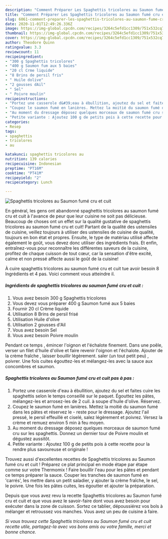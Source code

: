 ```yaml
---
description: "Comment Préparer Les Spaghettis tricolores au Saumon fumé cru et cuit"
title: "Comment Préparer Les Spaghettis tricolores au Saumon fumé cru et cuit"
slug: 6061-comment-preparer-les-spaghettis-tricolores-au-saumon-fume-cru-et-cuit
date: 2020-11-01T12:49:26.336Z
image: https://img-global.cpcdn.com/recipes/3264c5efd1cc1309/751x532cq70/spaghettis-tricolores-au-saumon-fume-cru-et-cuit-photo-principale-de-la-recette.jpg
thumbnail: https://img-global.cpcdn.com/recipes/3264c5efd1cc1309/751x532cq70/spaghettis-tricolores-au-saumon-fume-cru-et-cuit-photo-principale-de-la-recette.jpg
cover: https://img-global.cpcdn.com/recipes/3264c5efd1cc1309/751x532cq70/spaghettis-tricolores-au-saumon-fume-cru-et-cuit-photo-principale-de-la-recette.jpg
author: Theodore Quinn
ratingvalue: 3.3
reviewcount: 11
recipeingredient:
- "300 g Spaghettis tricolores"
- "400 g Saumon fum aux 5 baies"
- "20 cl Crme liquide"
- "8 Brins de persil fris"
- " Huile dolive"
- "2 gousses dAil"
- " Sel"
- " Poivre moulin"
recipeinstructions:
- "Portez une casserole d&#39;eau à ébullition, ajoutez du sel et faites cuire les spaghettis selon le temps conseillé sur le paquet. Égouttez les pâtes, mélangez-les et arrosez-les de 2 cuil. à soupe d&#39;huile d&#39;olive. Réservez."
- "Coupez le saumon fumé en lanières. Mettez la moitié du saumon fumé dans les pâtes et réservez le reste pour le dressage. Ajoutez l&#39;ail pressé, le persil effeuillé et ciselé, salez légèrement et poivrez. Versez la crème et remuez environ 5 min à feu moyen."
- "Au moment du dressage déposez quelques morceaux de saumon fumé cru sur les spaghettis. Donnez un dernier tour de Poivre moulin et dégustez aussitôt."
- "Petite variante : Ajoutez 100 g de petits pois à cette recette pour la rendre plus savoureuse et originale !"
categories:
- Resep
tags:
- spaghettis
- tricolores
- au

katakunci: spaghettis tricolores au 
nutrition: 139 calories
recipecuisine: Indonesian
preptime: "PT16M"
cooktime: "PT41M"
recipeyield: "2"
recipecategory: Lunch

---
```



![Spaghettis tricolores au Saumon fumé cru et cuit](https://img-global.cpcdn.com/recipes/3264c5efd1cc1309/751x532cq70/spaghettis-tricolores-au-saumon-fume-cru-et-cuit-photo-principale-de-la-recette.jpg)

En général, les gens ont abandonné spaghettis tricolores au saumon fumé cru et cuit à l'avance de peur que leur cuisine ne soit pas délicieuse. Beaucoup de choses ont un effet sur la qualité gustative de spaghettis tricolores au saumon fumé cru et cuit! Partant de la qualité des ustensiles de cuisine, veillez toujours à utiliser des ustensiles de cuisine de qualité, toujours en bon état et propres. Ensuite, le type de matériau utilisé affecte également le goût, vous devez donc utiliser des ingrédients frais. Et enfin, entraînez-vous pour reconnaître les différentes saveurs de la cuisine, profitez de chaque cuisson de tout cœur, car la sensation d'être excité, calme et non pressé affecte aussi le goût de la cuisine!

<!--inarticleads1-->

À cuire spaghettis tricolores au saumon fumé cru et cuit tue avoir besoin 8 Ingrédients et 4 pas. Voici comment vous atteindre il.

##### Ingrédients de spaghettis tricolores au saumon fumé cru et cuit :

1. Vous avez besoin 300 g Spaghettis tricolores
1. Vous devez vous préparer 400 g Saumon fumé aux 5 baies
1. Fournir 20 cl Crème liquide
1. Utilisation 8 Brins de persil frisé
1. Utilisation  Huile d&#39;olive
1. Utilisation 2 gousses d&#39;Ail
1. Vous avez besoin  Sel
1. Vous avez besoin  Poivre moulin


Pendant ce temps , émincer l&#39;oignon et l&#39;échalote finement. Dans une poêle, verser un filet d&#39;huile d&#39;olive et faire revenir l&#39;oignon et l&#39;échalote. Ajouter de la crème fraîche , laisser bouillir légèrement. saler (un tout petit peu) , poivrer. Une fois cuites égouttez-les et mélangez-les avec la sauce aux concombres et saumon. 

<!--inarticleads2-->

##### Spaghettis tricolores au Saumon fumé cru et cuit pas à pas :

1. Portez une casserole d&#39;eau à ébullition, ajoutez du sel et faites cuire les spaghettis selon le temps conseillé sur le paquet. Égouttez les pâtes, mélangez-les et arrosez-les de 2 cuil. à soupe d&#39;huile d&#39;olive. Réservez.
1. Coupez le saumon fumé en lanières. Mettez la moitié du saumon fumé dans les pâtes et réservez le - reste pour le dressage. Ajoutez l&#39;ail pressé, le persil effeuillé et ciselé, salez légèrement et poivrez. Versez la crème et remuez environ 5 min à feu moyen.
1. Au moment du dressage déposez quelques morceaux de saumon fumé cru sur les spaghettis. Donnez un dernier tour de Poivre moulin et dégustez aussitôt.
1. Petite variante : Ajoutez 100 g de petits pois à cette recette pour la rendre plus savoureuse et originale !


Trouvez aussi d&#39;excellentes recettes de Spaghettis tricolores au Saumon fumé cru et cuit ! Préparez ce plat principal en mode étape par étape comme sur votre Thermomix ! Faire bouillir l&#39;eau pour les pâtes et pendant ce temps préparer la sauce. Couper les tranches de saumon fumé en &#39;carrés&#39;, les mettre dans un petit saladier, y ajouter la crème fraîche, le sel, le poivre. Une fois les pâtes cuites, les égoutter et ajouter la préparation. 

<!--inarticleads1-->

<p>
Depuis que vous avez revu la recette Spaghettis tricolores au Saumon fumé cru et cuit et que vous avez le savoir-faire dont vous avez besoin pour exécuter dans la zone de cuisson. Sortez ce tablier, dépoussiérez vos bols à mélanger et retroussez vos manches. Vous avez un peu de cuisine à faire.
</p>

<p>
<i>Si vous trouvez cette Spaghettis tricolores au Saumon fumé cru et cuit recette utile, partagez-la avec vos bons amis ou votre famille, merci et bonne chance.</i>
</p>
